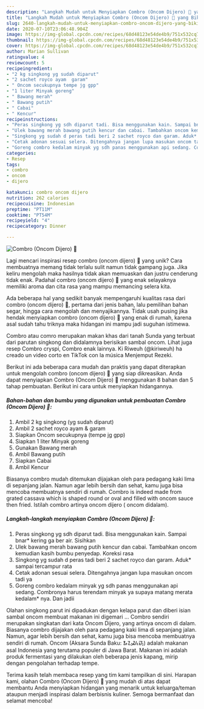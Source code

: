```yaml
---
description: "Langkah Mudah untuk Menyiapkan Combro (Oncom Dijero) 🤭 yang Bikin Ngiler"
title: "Langkah Mudah untuk Menyiapkan Combro (Oncom Dijero) 🤭 yang Bikin Ngiler"
slug: 2640-langkah-mudah-untuk-menyiapkan-combro-oncom-dijero-yang-bikin-ngiler
date: 2020-07-10T23:06:48.904Z
image: https://img-global.cpcdn.com/recipes/68d48123e54de4b9/751x532cq70/combro-oncom-dijero-🤭-foto-resep-utama.jpg
thumbnail: https://img-global.cpcdn.com/recipes/68d48123e54de4b9/751x532cq70/combro-oncom-dijero-🤭-foto-resep-utama.jpg
cover: https://img-global.cpcdn.com/recipes/68d48123e54de4b9/751x532cq70/combro-oncom-dijero-🤭-foto-resep-utama.jpg
author: Marian Sullivan
ratingvalue: 4
reviewcount: 5
recipeingredient:
- "2 kg singkong yg sudah diparut"
- "2 sachet royco ayam  garam"
- " Oncom secukupnya tempe jg gpp"
- "1 liter Minyak goreng"
- " Bawang merah"
- " Bawang putih"
- " Cabai"
- " Kencur"
recipeinstructions:
- "Peras singkong yg sdh diparut tadi. Bisa menggunakan kain. Sampai bnar* kering ga ber air. Sisihkan"
- "Ulek bawang merah bawang putih kencur dan cabai. Tambahkan oncom kemudian kasih bumbu penyedap. Koreksi rasa"
- "Singkong yg sudah d peras tadi beri 2 sachet royco dan garam. Aduk* sampai tercampur rata"
- "Cetak adonan sesuai selera. Ditengahnya jangan lupa masukan oncom tadi ya"
- "Goreng combro kedalam minyak yg sdh panas menggunakan api sedang. Combronya harus terendam minyak ya supaya matang merata kedalam* nya. Dan jadii"
categories:
- Resep
tags:
- combro
- oncom
- dijero

katakunci: combro oncom dijero 
nutrition: 262 calories
recipecuisine: Indonesian
preptime: "PT11M"
cooktime: "PT54M"
recipeyield: "4"
recipecategory: Dinner

---
```



![Combro (Oncom Dijero) 🤭](https://img-global.cpcdn.com/recipes/68d48123e54de4b9/751x532cq70/combro-oncom-dijero-🤭-foto-resep-utama.jpg)

Lagi mencari inspirasi resep combro (oncom dijero) 🤭 yang unik? Cara membuatnya memang tidak terlalu sulit namun tidak gampang juga. Jika keliru mengolah maka hasilnya tidak akan memuaskan dan justru cenderung tidak enak. Padahal combro (oncom dijero) 🤭 yang enak selayaknya memiliki aroma dan cita rasa yang mampu memancing selera kita.

Ada beberapa hal yang sedikit banyak mempengaruhi kualitas rasa dari combro (oncom dijero) 🤭, pertama dari jenis bahan, lalu pemilihan bahan segar, hingga cara mengolah dan menyajikannya. Tidak usah pusing jika hendak menyiapkan combro (oncom dijero) 🤭 yang enak di rumah, karena asal sudah tahu triknya maka hidangan ini mampu jadi suguhan istimewa.

Combro atau comro merupakan makan khas dari tanah Sunda yang terbuat dari parutan singkong dan didalamnya berisikan sambal oncom. Lihat juga resep Combro cryspi, Combro enak lainnya. Ki Riweuh (@kiriweuh) ha creado un video corto en TikTok con la música Menjemput Rezeki.


Berikut ini ada beberapa cara mudah dan praktis yang dapat diterapkan untuk mengolah combro (oncom dijero) 🤭 yang siap dikreasikan. Anda dapat menyiapkan Combro (Oncom Dijero) 🤭 menggunakan 8 bahan dan 5 tahap pembuatan. Berikut ini cara untuk menyiapkan hidangannya.

<!--inarticleads1-->

##### Bahan-bahan dan bumbu yang digunakan untuk pembuatan Combro (Oncom Dijero) 🤭:

1. Ambil 2 kg singkong (yg sudah diparut)
1. Ambil 2 sachet royco ayam &amp; garam
1. Siapkan  Oncom secukupnya (tempe jg gpp)
1. Siapkan 1 liter Minyak goreng
1. Gunakan  Bawang merah
1. Ambil  Bawang putih
1. Siapkan  Cabai
1. Ambil  Kencur


Biasanya combro mudah ditemukan dijajakan oleh para pedagang kaki lima di sepanjang jalan. Namun agar lebih bersih dan sehat, kamu juga bisa mencoba membuatnya sendiri di rumah. Combro is indeed made from grated cassava which is shaped round or oval and filled with oncom sauce then fried. Istilah combro artinya oncom dijero ( oncom didalam). 

<!--inarticleads2-->

##### Langkah-langkah menyiapkan Combro (Oncom Dijero) 🤭:

1. Peras singkong yg sdh diparut tadi. Bisa menggunakan kain. Sampai bnar* kering ga ber air. Sisihkan
1. Ulek bawang merah bawang putih kencur dan cabai. Tambahkan oncom kemudian kasih bumbu penyedap. Koreksi rasa
1. Singkong yg sudah d peras tadi beri 2 sachet royco dan garam. Aduk* sampai tercampur rata
1. Cetak adonan sesuai selera. Ditengahnya jangan lupa masukan oncom tadi ya
1. Goreng combro kedalam minyak yg sdh panas menggunakan api sedang. Combronya harus terendam minyak ya supaya matang merata kedalam* nya. Dan jadii


Olahan singkong parut ini dipadukan dengan kelapa parut dan diberi isian sambal oncom membuat makanan ini digemari … Combro sendiri merupakan singkatan dari kata Oncom Dijero, yang artinya oncom di dalam. Biasanya combro dijajakan oleh para pedagang kaki lima di sepanjang jalan. Namun, agar lebih bersih dan sehat, kamu juga bisa mencoba membuatnya sendiri di rumah. Oncom (Aksara Sunda Baku: ᮇᮔ᮪ᮎᮧᮙ᮪) adalah makanan asal Indonesia yang terutama populer di Jawa Barat. Makanan ini adalah produk fermentasi yang dilakukan oleh beberapa jenis kapang, mirip dengan pengolahan terhadap tempe. 

Terima kasih telah membaca resep yang tim kami tampilkan di sini. Harapan kami, olahan Combro (Oncom Dijero) 🤭 yang mudah di atas dapat membantu Anda menyiapkan hidangan yang menarik untuk keluarga/teman ataupun menjadi inspirasi dalam berbisnis kuliner. Semoga bermanfaat dan selamat mencoba!

